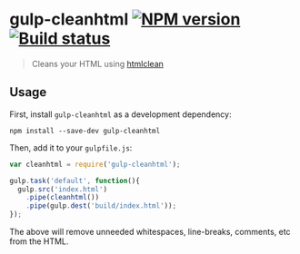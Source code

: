 # gulp-cleanhtml [![NPM version][npm-image]][npm-url] [![Build status][travis-image]][travis-url]
> Cleans your HTML using [htmlclean](https://github.com/anseki/htmlclean)

## Usage

First, install `gulp-cleanhtml` as a development dependency:

```shell
npm install --save-dev gulp-cleanhtml
```

Then, add it to your `gulpfile.js`:

```javascript
var cleanhtml = require('gulp-cleanhtml');

gulp.task('default', function(){
  gulp.src('index.html')
    .pipe(cleanhtml())
    .pipe(gulp.dest('build/index.html'));
});
```
The above will remove unneeded whitespaces, line-breaks, comments, etc from the HTML. 

[travis-url]: http://travis-ci.org/hemanth/gulp-cleanhtml
[travis-image]: https://secure.travis-ci.org/lazd/gulp-cleanhtml.png?branch=master
[npm-url]: https://npmjs.org/package/gulp-cleanhtml
[npm-image]: https://badge.fury.io/js/gulp-repl.png

